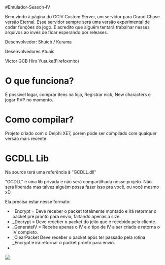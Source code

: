 #Emulador-Season-IV

Bem vindo à página do GCIV Custom Server, um servidor para Grand Chase versão Eternal. Esse servidor sempre será uma versão experimental de codar funções do jogo. E acredito que alguém tentará trabalhar nesses arquivos ao invés de ficar esperando por releases.

Desenvolvedor: Shuich / Kurama

Desenvolvedores Atuais.

Victor GCB Hiro Yusuke(Firefoxmito)

# O que funciona?

É possivel logar, comprar itens na loja, Registrar nick, New characters e jogar PVP no momento.

# Como compilar?

Projeto criado com o Delphi XE7, porém pode ser compilado com qualquer versão mais recente.

# GCDLL Lib

Na source terá uma referência à "GCDLL.dll"

"GCDLL" é uma lib privada e não será compartilhada nesse projeto. Não será liberada mas talvez alguém possa fazer isso pra você, ou você mesmo xD

Ela precisa estar nesse formato:

* _Encrypt = Deve receber o packet totalmente montado e irá retormar o packet pré pronto para envio, faltando apenas a size.
* _Decrypt = Deve receber o packet do jeito que é recebido pelo cliente.
* _GenerateIV = Recebe apenas o IV e o tipo de IV a ser criado e retorna o IV completo.
* _ClearPacket Deve receber o packet após ter passado pela rotina _Encrypt e irá retornar o packet pronto para envio.
* 
<img src="http://i.imgur.com/OoyhXwi.png" />
